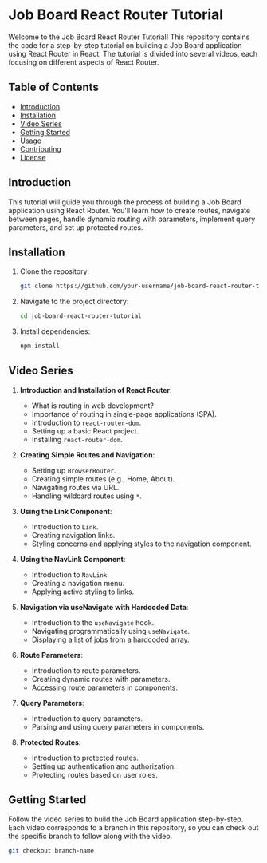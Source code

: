 # Job Board React Router Tutorial

Welcome to the Job Board React Router Tutorial! This repository contains the code for a step-by-step tutorial on building a Job Board application using React Router in React. The tutorial is divided into several videos, each focusing on different aspects of React Router.

## Table of Contents

- [Introduction](#introduction)
- [Installation](#installation)
- [Video Series](#video-series)
- [Getting Started](#getting-started)
- [Usage](#usage)
- [Contributing](#contributing)
- [License](#license)

## Introduction

This tutorial will guide you through the process of building a Job Board application using React Router. You'll learn how to create routes, navigate between pages, handle dynamic routing with parameters, implement query parameters, and set up protected routes.

## Installation

1. Clone the repository:
    ```bash
    git clone https://github.com/your-username/job-board-react-router-tutorial.git
    ```
2. Navigate to the project directory:
    ```bash
    cd job-board-react-router-tutorial
    ```
3. Install dependencies:
    ```bash
    npm install
    ```

## Video Series

1. **Introduction and Installation of React Router**:
    - What is routing in web development?
    - Importance of routing in single-page applications (SPA).
    - Introduction to `react-router-dom`.
    - Setting up a basic React project.
    - Installing `react-router-dom`.

2. **Creating Simple Routes and Navigation**:
    - Setting up `BrowserRouter`.
    - Creating simple routes (e.g., Home, About).
    - Navigating routes via URL.
    - Handling wildcard routes using `*`.

3. **Using the Link Component**:
    - Introduction to `Link`.
    - Creating navigation links.
    - Styling concerns and applying styles to the navigation component.

4. **Using the NavLink Component**:
    - Introduction to `NavLink`.
    - Creating a navigation menu.
    - Applying active styling to links.

5. **Navigation via useNavigate with Hardcoded Data**:
    - Introduction to the `useNavigate` hook.
    - Navigating programmatically using `useNavigate`.
    - Displaying a list of jobs from a hardcoded array.

6. **Route Parameters**:
    - Introduction to route parameters.
    - Creating dynamic routes with parameters.
    - Accessing route parameters in components.

7. **Query Parameters**:
    - Introduction to query parameters.
    - Parsing and using query parameters in components.

8. **Protected Routes**:
    - Introduction to protected routes.
    - Setting up authentication and authorization.
    - Protecting routes based on user roles.

## Getting Started

Follow the video series to build the Job Board application step-by-step. Each video corresponds to a branch in this repository, so you can check out the specific branch to follow along with the video.

```bash
git checkout branch-name
